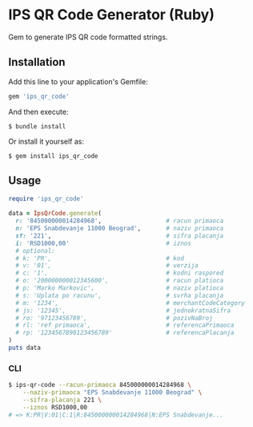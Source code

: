 # IPS QR Code Generator (Ruby)

Gem to generate IPS QR code formatted strings.

## Installation

Add this line to your application's Gemfile:

```ruby
gem 'ips_qr_code'
```

And then execute:

    $ bundle install

Or install it yourself as:

    $ gem install ips_qr_code

## Usage

```ruby
require 'ips_qr_code'

data = IpsQrCode.generate(
  r: '845000000014284968',                  # racun primaoca
  n: 'EPS Snabdevanje 11000 Beograd',       # naziv primaoca
  sf: '221',                                # sifra placanja
  i: 'RSD1000,00'                           # iznos
  # optional:
  # k: 'PR',                                # kod
  # v: '01',                                # verzija
  # c: '1',                                 # kodni raspored
  # o: '200000000012345600',                # racun platioca
  # p: 'Marko Markovic',                    # naziv platioca
  # s: 'Uplata po racunu',                  # svrha placanja
  # m: '1234',                              # merchantCodeCategory
  # js: '12345',                            # jednokratnaSifra
  # ro: '97123456789',                      # pozivNaBroj
  # rl: 'ref primaoca',                     # referencaPrimaoca
  # rp: '1234567890123456789'               # referencaPlacanja
)
puts data
```

### CLI

```bash
$ ips-qr-code --racun-primaoca 845000000014284968 \
    --naziv-primaoca "EPS Snabdevanje 11000 Beograd" \
    --sifra-placanja 221 \
    --iznos RSD1000,00
# => K:PR|V:01|C:1|R:845000000014284968|N:EPS Snabdevanje...
```